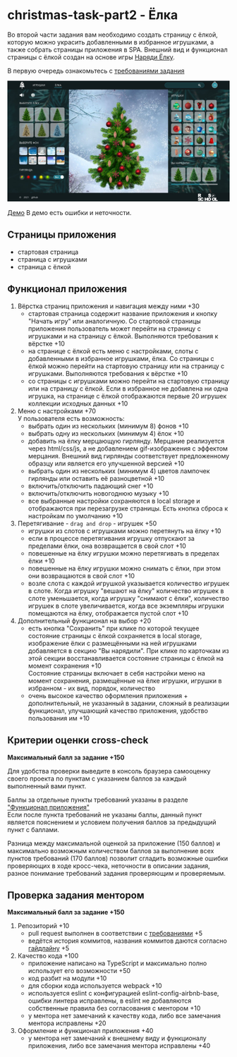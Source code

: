 # christmas-task-part2 - Ёлка

Во второй части задания вам необходимо создать страницу с ёлкой, которую можно украсить добавленными в избранное игрушками, а также собрать страницы приложения в SPA. Внешний вид и функционал страницы с ёлкой создан на основе игры [Наряди Ёлку](https://www.karusel-tv.ru/games/tree). 

В первую очередь ознакомьтесь с [требованиями задания](christmas-task.md)  

<kbd>![screenshot](images/demo.jpg)</kbd>

[Демо](https://christmas-tasks.netlify.app/)  В демо есть ошибки и неточности.  

## Страницы приложения
- стартовая страница
- страница с игрушками
- страница с ёлкой

## Функционал приложения
1. Вёрстка страниц приложения и навигация между ними +30
   - стартовая страница содержит название приложения и кнопку "Начать игру" или аналогичную. Со стартовой страницы приложения пользователь может перейти на страницу с игрушками и на страницу с ёлкой. Выполняются требования к вёрстке +10
   - на странице с ёлкой есть меню с настройками, слоты с добавленными в избранное игрушками, ёлка. Со страницы с ёлкой можно перейти на стартовую страницу или на страницу с игрушками. Выполняются требования к вёрстке +10
   - со страницы с игрушками можно перейти на стартовую страницу или на страницу с ёлкой. Если в избранное не добавлена ни одна игрушка, на странице с ёлкой отображаются первые 20 игрушек коллекции исходных данных +10
2. Меню с настройками +70  
   У пользователя есть возможность:
   - выбрать один из нескольких (минимум 8) фонов +10
   - выбрать одну из нескольких (минимум 4) ёлок +10
   - добавить на ёлку мерцающую гирлянду. Мерцание реализуется через html/css/js, а не добавлением gif-изображения с эффектом мерцания. Внешний вид гирлянды соответствует предложенному образцу или является его улучшенной версией +10
   - выбрать один из нескольких (минимум 4) цветов лампочек гирлянды или оставить её разноцветной +10
   - включить/отключить падающий снег +10
   - включить/отключить новогоднюю музыку +10
   - все выбранные настройки сохраняются в local storage и отображаются при перезагрузке страницы. Есть кнопка сброса к настройкам по умолчанию +10
3. Перетягивание - `drag and drop` - игрушек +50
   - игрушки  из слотов с игрушками можно перетянуть на ёлку +10
   - если в процессе перетягивания игрушку отпускают за пределами ёлки, она возвращается в свой слот +10
   - повешенные на ёлку игрушки можно перетягивать в пределах ёлки +10
   - повешенные на ёлку игрушки можно снимать с ёлки, при этом они возвращаются в свой слот +10
   - возле слота с каждой игрушкой указывается количество игрушек в слоте. Когда игрушку "вешают на ёлку" количество игрушек в слоте уменьшается, когда игрушку "снимают с ёлки", количество игрушек в слоте увеличивается, когда все экземпляры игрушки помещаются на ёлку, отображается пустой слот +10
4. Дополнительный функционал на выбор +20  
   - есть кнопка "Сохранить" при клике по которой текущее состояние страницы с ёлкой сохраняется в local storage, изображение ёлки с размещёнными на ней игрушками добавляется в секцию "Вы нарядили". При клике по карточкам из этой секции восстанавливается состояние страницы с ёлкой на момент сохранения +10  
   Состояние страницы включает в себя настройки меню на момент сохранения, размещённые на ёлке игрушки, игрушки в избранном - их вид, порядок, количество
   - очень высокое качество оформления приложения + дополнительный, не указанный в задании, сложный в реализации функционал, улучшающий качество приложения, удобство пользования им +10

## Критерии оценки cross-check
**Максимальный балл за задание +150**

Для удобства проверки выведите в консоль браузера самооценку своего проекта по пунктам с указанием баллов за каждый выполненный вами пункт.

Баллы за отдельные пункты требований указаны в разделе ["Функционал приложения"](#функционал-приложения)  
Если после пункта требований не указаны баллы, данный пункт является пояснением и условием получения баллов за предыдущий пункт с баллами.  

Разница между максимальной оценкой за приложение (150 баллов) и максимально возможным количеством баллов за выполнение всех пунктов требований (170 баллов) позволит сгладить возможные ошибки проверяющих в ходе кросс-чека, неточности в описании задания, разное понимание требований задания проверяющим и проверяемым.

## Проверка задания ментором
**Максимальный балл за задание +150**

1. Репозиторий +10
   - pull request выполнен в соответствии с [требованиями](https://docs.rs.school/#/pull-request-review-process?id=Требования-к-pull-request-pr) +5
   - ведётся история коммитов, названия коммитов даются согласно [гайдлайну](https://docs.rs.school/#/git-convention) +5
2. Качество кода +100
   - приложение написано на TypeScript и максимально полно использует его возможности +50
   - код разбит на модули +10
   - для сборки кода используется webpack +10
   - используется eslint с конфигурацией eslint-config-airbnb-base, ошибки линтера исправлены, в eslint не добавляются собственные правила без согласования с ментором +10
   - у ментора нет замечаний к качеству кода, либо все замечания ментора исправлены +20
3. Оформление и функционал приложения +40
   - у ментора нет замечаний к внешнему виду и функционалу приложения, либо все замечания ментора исправлены +40